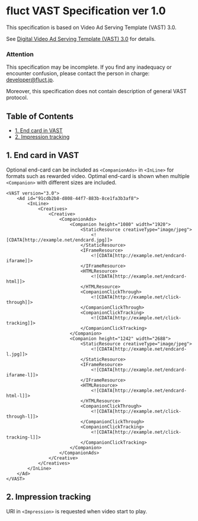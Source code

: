# fluct VAST Specification ver 1.0

This specification is based on Video Ad Serving Template (VAST) 3.0.

See [Digital Video Ad Serving Template (VAST) 3.0](https://www.iab.com/guidelines/digital-video-ad-serving-template-vast-3-0/) for details.

### Attention

This specification may be incomplete. If you find any inadequacy or encounter confusion, please contact the person in charge: [developer@fluct.jp](mailto:developer@fluct.jp).

Moreover, this specification does not contain description of general VAST protocol.

## Table of Contents

* [1. End card in VAST](#1-end-card-in-vast)
* [2. Impression tracking](#2-impression-tracking)

## 1. End card in VAST

Optional end-card can be included as `<CompanionAds>` in `<InLine>` for formats such as rewarded video. Optimal end-card is shown when multiple `<Companion>` with different sizes are included.

```
<VAST version="3.0">
    <Ad id="91cdb2b8-d808-44f7-883b-8ce1fa3b3af8">
        <InLine>
            <Creatives>
                <Creative>
                    <CompanionAds>
                        <Companion height="1080" width="1920">
                            <StaticResource creativeType="image/jpeg">
                                <![CDATA[http://example.net/endcard.jpg]]>
                            </StaticResource>
                            <IFrameResource>
                                <![CDATA[http://example.net/endcard-ifarame]]>
                            </IFrameResource>
                            <HTMLResource>
                                <![CDATA[http://example.net/endcard-html]]>
                            </HTMLResource>
                            <CompanionClickThrough>
                                <![CDATA[http://example.net/click-through]]>
                            </CompanionClickThrough>
                            <CompanionClickTracking>
                                <![CDATA[http://example.net/click-tracking]]>
                            </CompanionClickTracking>
                        </Companion>
                        <Companion height="1242" width="2688">
                            <StaticResource creativeType="image/jpeg">
                                <![CDATA[http://example.net/endcard-l.jpg]]>
                            </StaticResource>
                            <IFrameResource>
                                <![CDATA[http://example.net/endcard-ifarame-l]]>
                            </IFrameResource>
                            <HTMLResource>
                                <![CDATA[http://example.net/endcard-html-l]]>
                            </HTMLResource>
                            <CompanionClickThrough>
                                <![CDATA[http://example.net/click-through-l]]>
                            </CompanionClickThrough>
                            <CompanionClickTracking>
                                <![CDATA[http://example.net/click-tracking-l]]>
                            </CompanionClickTracking>
                        </Companion>
                    </CompanionAds>
                </Creative>
            </Creatives>
        </InLine>
    </Ad>
</VAST>
```

## 2. Impression tracking
URI in `<Impression>` is requested when video start to play.
